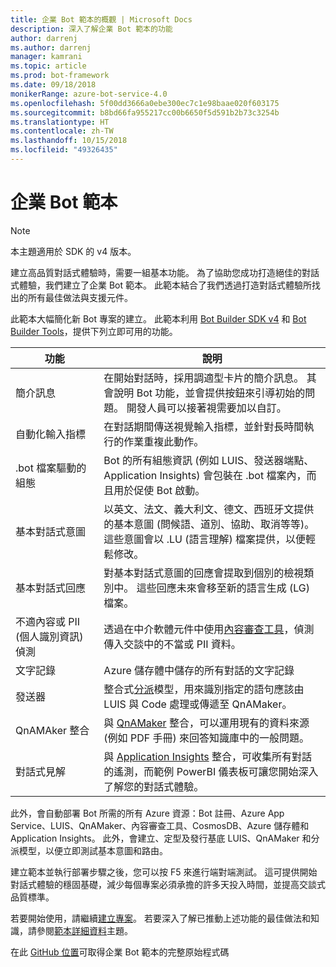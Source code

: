 ```yaml
---
title: 企業 Bot 範本的概觀 | Microsoft Docs
description: 深入了解企業 Bot 範本的功能
author: darrenj
ms.author: darrenj
manager: kamrani
ms.topic: article
ms.prod: bot-framework
ms.date: 09/18/2018
monikerRange: azure-bot-service-4.0
ms.openlocfilehash: 5f00dd3666a0ebe300ec7c1e98baae020f603175
ms.sourcegitcommit: b8bd66fa955217cc00b6650f5d591b2b73c3254b
ms.translationtype: HT
ms.contentlocale: zh-TW
ms.lasthandoff: 10/15/2018
ms.locfileid: "49326435"
---
```

# <a name="enterprise-bot-template"></a>企業 Bot 範本 

> [!NOTE]
> 本主題適用於 SDK 的 v4 版本。 

建立高品質對話式體驗時，需要一組基本功能。 為了協助您成功打造絕佳的對話式體驗，我們建立了企業 Bot 範本。 此範本結合了我們透過打造對話式體驗所找出的所有最佳做法與支援元件。 

此範本大幅簡化新 Bot 專案的建立。 此範本利用 [Bot Builder SDK v4](https://github.com/Microsoft/botbuilder) 和 [Bot Builder Tools](https://github.com/Microsoft/botbuilder-tools)，提供下列立即可用的功能。

功能 | 說明 |
------------ | -------------
簡介訊息 | 在開始對話時，採用調適型卡片的簡介訊息。 其會說明 Bot 功能，並會提供按鈕來引導初始的問題。 開發人員可以接著視需要加以自訂。
自動化輸入指標  | 在對話期間傳送視覺輸入指標，並針對長時間執行的作業重複此動作。
.bot 檔案驅動的組態 | Bot 的所有組態資訊 (例如 LUIS、發送器端點、Application Insights) 會包裝在 .bot 檔案內，而且用於促使 Bot 啟動。
基本對話式意圖  | 以英文、法文、義大利文、德文、西班牙文提供的基本意圖 (問候語、道別、協助、取消等等)。 這些意圖會以 .LU (語言理解) 檔案提供，以便輕鬆修改。
基本對話式回應  | 對基本對話式意圖的回應會提取到個別的檢視類別中。 這些回應未來會移至新的語言生成 (LG) 檔案。
不適內容或 PII (個人識別資訊) 偵測  |透過在中介軟體元件中使用[內容審查工具](https://azure.microsoft.com/en-us/services/cognitive-services/content-moderator/)，偵測傳入交談中的不當或 PII 資料。
文字記錄  | Azure 儲存體中儲存的所有對話的文字記錄
發送器 | 整合式[分派](https://docs.microsoft.com/en-us/azure/bot-service/bot-builder-tutorial-dispatch?view=azure-bot-service-4.0&tabs=csaddref%2Ccsbotconfig)模型，用來識別指定的語句應該由 LUIS 與 Code 處理或傳遞至 QnAMaker。
QnAMAker 整合  | 與 [QnAMaker](https://www.qnamaker.ai) 整合，可以運用現有的資料來源 (例如 PDF 手冊) 來回答知識庫中的一般問題。
對話式見解  | 與 [Application Insights](https://azure.microsoft.com/en-gb/services/application-insights/) 整合，可收集所有對話的遙測，而範例 PowerBI 儀表板可讓您開始深入了解您的對話式體驗。

此外，會自動部署 Bot 所需的所有 Azure 資源：Bot 註冊、Azure App Service、LUIS、QnAMaker、內容審查工具、CosmosDB、Azure 儲存體和 Application Insights。 此外，會建立、定型及發行基底 LUIS、QnAMaker 和分派模型，以便立即測試基本意圖和路由。

建立範本並執行部署步驟之後，您可以按 F5 來進行端對端測試。 這可提供開始對話式體驗的穩固基礎，減少每個專案必須承擔的許多天投入時間，並提高交談式品質標準。

若要開始使用，請繼續[建立專案](bot-builder-enterprise-template-create-project.md)。 若要深入了解已推動上述功能的最佳做法和知識，請參閱[範本詳細資料](bot-builder-enterprise-template-overview-detail.md)主題。 

在此 [GitHub 位置](https://github.com/Microsoft/AI/tree/master/templates/Enterprise-Template)可取得企業 Bot 範本的完整原始程式碼
